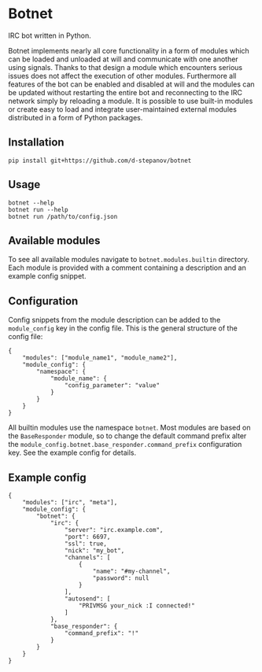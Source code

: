# Botnet
IRC bot written in Python.

Botnet implements nearly all core functionality in a form of modules which can
be loaded and unloaded at will and communicate with one another using signals.
Thanks to that design a module which encounters serious issues does not affect
the execution of other modules. Furthermore all features of the bot can be
enabled and disabled at will and the modules can be updated without restarting
the entire bot and reconnecting to the IRC network simply by reloading a module.
It is possible to use built-in modules or create easy to load and integrate
user-maintained external modules distributed in a form of Python packages.

## Installation

    pip install git+https://github.com/d-stepanov/botnet

## Usage

    botnet --help
    botnet run --help
    botnet run /path/to/config.json

## Available modules

To see all available modules navigate to `botnet.modules.builtin` directory.
Each module is provided with a comment containing a description and an example
config snippet.

## Configuration
Config snippets from the module description can be added to the `module_config`
key in the config file. This is the general structure of the config file:

    {
        "modules": ["module_name1", "module_name2"],
        "module_config": {
            "namespace": {
                "module_name": {
                    "config_parameter": "value"
                }
            }
        }
    }

All builtin modules use the namespace `botnet`. Most modules are based on the
`BaseResponder` module, so to change the default command prefix alter the
`module_config.botnet.base_responder.command_prefix` configuration key. See the
example config for details.

## Example config

    {
        "modules": ["irc", "meta"],
        "module_config": {
            "botnet": {
                "irc": {
                    "server": "irc.example.com",
                    "port": 6697,
                    "ssl": true,
                    "nick": "my_bot",
                    "channels": [
                        {
                            "name": "#my-channel",
                            "password": null
                        }
                    ],
                    "autosend": [
                        "PRIVMSG your_nick :I connected!"
                    ]
                },
                "base_responder": {
                    "command_prefix": "!"
                }
            }
        }
    }
